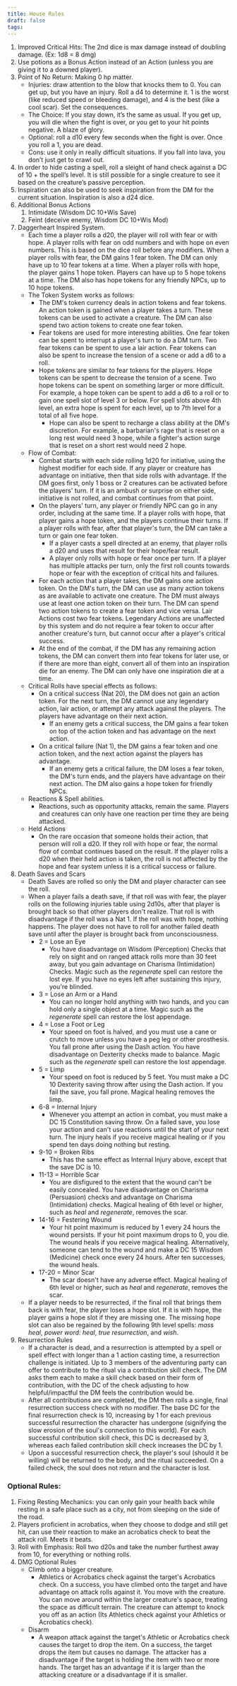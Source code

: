 ```yaml
---
title: House Rules
draft: false
tags:
---
```

1. Improved Critical Hits: The 2nd dice is max damage instead of doubling damage. (Ex: 1d8 = 8 dmg)
2. Use potions as a Bonus Action instead of an Action (unless you are giving it to a downed player).
3. Point of No Return: Making 0 hp matter.
	- Injuries: draw attention to the blow that knocks them to 0. You can get up, but you have an injury. Roll a d4 to determine it. 1 is the worst (like reduced speed or bleeding damage), and 4 is the best (like a cool scar). Set the consequences.
	- The Choice: If you stay down, it’s the same as usual. If you get up, you will die when the fight is over, or you get to your hit points negative. A blaze of glory.
	- Optional: roll a d10 every few seconds when the fight is over. Once you roll a 1, you are dead.
	- Cons: use it only in really difficult situations. If you fall into lava, you don’t just get to crawl out.
4. In order to hide casting a spell, roll a sleight of hand check against a DC of 10 + the spell’s level. It is still possible for a single creature to see it based on the creature’s passive perception.
5. Inspiration can also be used to seek inspiration from the DM for the current situation. Inspiration is also a d24 dice.
6. Additional Bonus Actions
	1. Intimidate (Wisdom DC 10+Wis Save)
	2. Feint (deceive enemy, Wisdom DC 10+Wis Mod)
7. Daggerheart Inspired System.
	- Each time a player rolls a d20, the player will roll with fear or with hope. A player rolls with fear on odd numbers and with hope on even numbers. This is based on the dice roll before any modifiers. When a player rolls with fear, the DM gains 1 fear token. The DM can only have up to 10 fear tokens at a time. When a player rolls with hope, the player gains 1 hope token. Players can have up to 5 hope tokens at a time. The DM also has hope tokens for any friendly NPCs, up to 10 hope tokens.
	- The Token System works as follows:
		- The DM's token currency deals in action tokens and fear tokens. An action token is gained when a player takes a turn. These tokens can be used to activate a creature. The DM can also spend two action tokens to create one fear token.
		- Fear tokens are used for more interesting abilities. One fear token can be spent to interrupt a player's turn to do a DM turn. Two fear tokens can be spent to use a lair action. Fear tokens can also be spent to increase the tension of a scene or add a d6 to a roll.
		- Hope tokens are similar to fear tokens for the players. Hope tokens can be spent to decrease the tension of a scene. Two hope tokens can be spent on something larger or more difficult. For example, a hope token can be spent to add a d6 to a roll or to gain one spell slot of level 3 or below. For spell slots above 4th level, an extra hope is spent for each level, up to 7th level for a total of all five hope.
			- Hope can also be spent to recharge a class ability at the DM's discretion. For example, a barbarian's rage that is reset on a long rest would need 3 hope, while a fighter's action surge that is reset on a short rest would need 2 hope.
	- Flow of Combat:
		- Combat starts with each side rolling 1d20 for initiative, using the highest modifier for each side. If any player or creature has advantage on initiative, then that side rolls with advantage. If the DM goes first, only 1 boss or 2 creatures can be activated before the players' turn. If it is an ambush or surprise on either side, initiative is not rolled, and combat continues from that point.
		- On the players' turn, any player or friendly NPC can go in any order, including at the same time. If a player rolls with hope, that player gains a hope token, and the players continue their turns. If a player rolls with fear, after that player's turn, the DM can take a turn or gain one fear token.
			- If a player casts a spell directed at an enemy, that player rolls a d20 and uses that result for their hope/fear result.
			- A player only rolls with hope or fear once per turn. If a player has multiple attacks per turn, only the first roll counts towards hope or fear with the exception of critical hits and failures.
		- For each action that a player takes, the DM gains one action token. On the DM's turn, the DM can use as many action tokens as are available to activate one creature. The DM must always use at least one action token on their turn. The DM can spend two action tokens to create a fear token and vice versa. Lair Actions cost two fear tokens. Legendary Actions are unaffected by this system and do not require a fear token to occur after another creature's turn, but cannot occur after a player's critical success.
		- At the end of the combat, if the DM has any remaining action tokens, the DM can convert them into fear tokens for later use, or if there are more than eight, convert all of them into an inspiration die for an enemy. The DM can only have one inspiration die at a time.
	- Critical Rolls have special effects as follows:
		- On a critical success (Nat 20), the DM does not gain an action token. For the next turn, the DM cannot use any legendary action, lair action, or attempt any attack against the players. The players have advantage on their next action.
			- If an enemy gets a critical success, the DM gains a fear token on top of the action token and has advantage on the next action.
		- On a critical failure (Nat 1), the DM gains a fear token and one action token, and the next action against the players has advantage.
			- If an enemy gets a critical failure, the DM loses a fear token, the DM's turn ends, and the players have advantage on their next action. The DM also gains a hope token for friendly NPCs.
	- Reactions & Spell abilities.
		- Reactions, such as opportunity attacks, remain the same. Players and creatures can only have one reaction per time they are being attacked.
	- Held Actions
		- On the rare occasion that someone holds their action, that person will roll a d20. If they roll with hope or fear, the normal flow of combat continues based on the result. If the player rolls a d20 when their held action is taken, the roll is not affected by the hope and fear system unless it is a critical success or failure.
8. Death Saves and Scars
	- Death Saves are rolled so only the DM and player character can see the roll.
	- When a player fails a death save, if that roll was with fear, the player rolls on the following injuries table using 2d10s, after that player is brought back so that other players don't realize. That roll is with disadvantage if the roll was a Nat 1. If the roll was with hope, nothing happens. The player does not have to roll for another failed death save until after the player is brought back from unconsciousness.
		- 2 = Lose an Eye
			- You have disadvantage on Wisdom (Perception) Checks that rely on sight and on ranged attack rolls more than 30 feet away, but you gain advantage on Charisma (Intimidation) Checks. Magic such as the *regenerate* spell can restore the lost eye. If you have no eyes left after sustaining this injury, you're blinded.
		- 3 = Lose an Arm or a Hand
			- You can no longer hold anything with two hands, and you can hold only a single object at a time. Magic such as the *regenerate* spell can restore the lost appendage.
		- 4 = Lose a Foot or Leg
			- Your speed on foot is halved, and you must use a cane or crutch to move unless you have a peg leg or other prosthesis. You fall prone after using the Dash action. You have disadvantage on Dexterity checks made to balance. Magic such as the *regenerate* spell can restore the lost appendage.
		- 5 = Limp
			- Your speed on foot is reduced by 5 feet. You must make a DC 10 Dexterity saving throw after using the Dash action. If you fail the save, you fall prone. Magical healing removes the limp.
		- 6-8 = Internal Injury
			- Whenever you attempt an action in combat, you must make a DC 15 Constitution saving throw. On a failed save, you lose your action and can't use reactions until the start of your next turn. The injury heals if you receive magical healing or if you spend ten days doing nothing but resting.
		- 9-10 = Broken Ribs
			- This has the same effect as Internal Injury above, except that the save DC is 10.
		- 11-13 = Horrible Scar
			- You are disfigured to the extent that the wound can't be easily concealed. You have disadvantage on Charisma (Persuasion) checks and advantage on Charisma (Intimidation) checks. Magical healing of 6th level or higher, such as *heal* and *regenerate*, removes the scar.
		- 14-16 = Festering Wound
			- Your hit point maximum is reduced by 1 every 24 hours the wound persists. If your hit point maximum drops to 0, you die. The wound heals if you receive magical healing. Alternatively, someone can tend to the wound and make a DC 15 Wisdom (Medicine) check once every 24 hours. After ten successes, the wound heals.
		- 17-20 = Minor Scar
			- The scar doesn't have any adverse effect. Magical healing of 6th level or higher, such as *heal* and *regenerate*, removes the scar.
	- If a player needs to be resurrected, if the final roll that brings them back is with fear, the player loses a hope slot. If it is with hope, the player gains a hope slot if they are missing one. The missing hope slot can also be regained by the following 9th level spells: *mass heal*, *power word: heal*, *true resurrection*, and *wish*.
9. Resurrection Rules
	- If a character is dead, and a resurrection is attempted by a spell or spell effect with longer than a 1 action casting time, a resurrection challenge is initiated. Up to 3 members of the adventuring party can offer to contribute to the ritual via a contribution skill check. The DM asks them each to make a skill check based on their form of contribution, with the DC of the check adjusting to how helpful/impactful the DM feels the contribution would be.
	- After all contributions are completed, the DM then rolls a single, final resurrection success check with no modifier. The base DC for the final resurrection check is 10, increasing by 1 for each previous successful resurrection the character has undergone (signifying the slow erosion of the soul's connection to this world). For each successful contribution skill check, this DC is decreased by 3, whereas each failed contribution skill check increases the DC by 1.
	- Upon a successful resurrection check, the player's soul (should it be willing) will be returned to the body, and the ritual succeeded. On a failed check, the soul does not return and the character is lost.
### Optional Rules:
1. Fixing Resting Mechanics: you can only gain your health back while resting in a safe place such as a city, not from sleeping on the side of the road.
2. Players proficient in acrobatics, when they choose to dodge and still get hit, can use their reaction to make an acrobatics check to beat the attack roll. Meets it beats.
3. Roll with Emphasis: Roll two d20s and take the number furthest away from 10, for everything or nothing rolls.
4. DMG Optional Rules
	- Climb onto a bigger creature.
		- Athletics or Acrobatics check against the target's Acrobatics check. On a success, you have climbed onto the target and have advantage on attack rolls against it. You move with the creature. You can move around within the larger creature's space, treating the space as difficult terrain. The creature can attempt to knock you off as an action (Its Athletics check against your Athletics or Acrobatics check).
	- Disarm
		- A weapon attack against the target's Athletic or Acrobatics check causes the target to drop the item. On a success, the target drops the item but causes no damage. The attacker has a disadvantage if the target is holding the item with two or more hands. The target has an advantage if it is larger than the attacking creature or a disadvantage if it is smaller.
